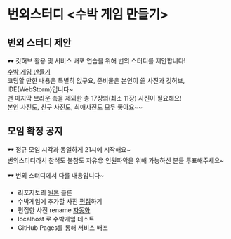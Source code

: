# 번외스터디 <수박 게임 만들기>
## 번외 스터디 제안
🕶 깃허브 활용 및 서비스 배포 연습을 위해 번외 스터디를 제안합니다!  
[수박 게임 만들기](https://www.google.co.kr/search?q=%EC%88%98%EB%B0%95%EA%B2%8C%EC%9E%84&client=safari&hl=ko-kr&prmd=ivn&source=lnms&tbm=isch&sa=X&ved=2ahUKEwiS0__H_bjvAhXGE4gKHUMAC6sQ_AUoAXoECAIQAQ&biw=414&bih=715)  
코딩할 만한 내용은 특별히 없구요, 준비물은 본인이 쓸 사진과 깃허브, IDE(WebStorm)입니다~  
맨 마지막 브라운 측을 제외한 총 17장의(최소 11장) 사진이 필요해요!  
본인 사진도, 친구 사진도, 최애사진도 모두 좋아요~~  

## 모임 확정 공지
🕶 정규 모임 시각과 동일하게 21시에 시작해요~  
번외스터디라서 참석도 불참도 자유😎  인원파악을 위해 가능하신 분들 투표해주세요~ 

🕶 번외 스터디에서 다룰 내용입니다~  
* 리포지토리 [원본](https://github.com/liyupi/daxigua) 클론  
* 수박게임에 추가할 사진 [편집](https://www.photopea.com/)하기  
* 편집한 사진 rename [자동화](https://daxigua-tools.liyupi.com/)  
* localhost 로 수박게임 테스트  
* GitHub Pages를 통해 서비스 배포  
